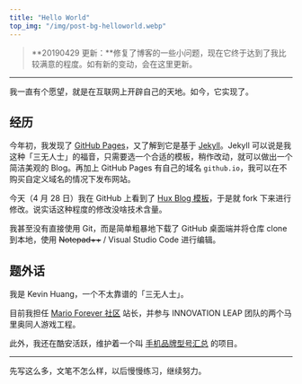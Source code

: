```yaml
---
title: "Hello World"
top_img: "/img/post-bg-helloworld.webp"
---
```


> **20190429 更新：**修复了博客的一些小问题，现在它终于达到了我比较满意的程度。如有新的变动，会在这里更新。

---

我一直有个愿望，就是在互联网上开辟自己的天地。如今，它实现了。

## 经历

今年初，我发现了 [GitHub Pages](https://pages.github.com/)，又了解到它是基于 [Jekyll](https://jekyllrb.com/)。Jekyll 可以说是我这种「三无人士」的福音，只需要选一个合适的模板，稍作改动，就可以做出一个简洁美观的 Blog。再加上 GitHub Pages 有自己的域名 `github.io`，我可以在不购买自定义域名的情况下发布网站。

今天（4 月 28 日）我在 GitHub 上看到了 [Hux Blog 模板](https://github.com/Huxpro/huxpro.github.io)，于是就 fork 下来进行修改。说实话这种程度的修改没啥技术含量。

我甚至没有直接使用 Git，而是简单粗暴地下载了 GitHub 桌面端并将仓库 clone 到本地，使用 ~~Notepad++~~ / Visual Studio Code 进行编辑。

## 题外话

我是 Kevin Huang，一个不太靠谱的「三无人士」。

目前我担任 [Mario Forever 社区](https://www.marioforever.net/) 站长，并参与 INNOVATION LEAP 团队的两个马里奥同人游戏工程。

此外，我还在酷安活跃，维护着一个叫 [手机品牌型号汇总](https://github.com/KHwang9883/MobileModels) 的项目。

---

先写这么多，文笔不怎么样，以后慢慢练习，继续努力。
